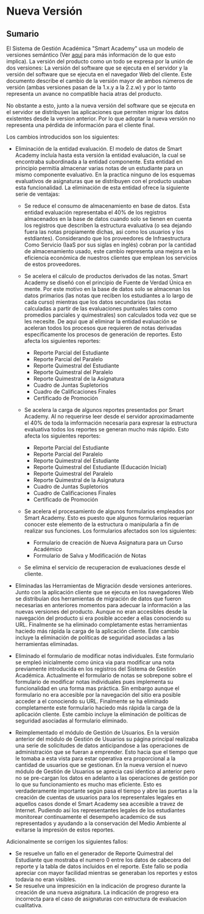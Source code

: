 # Nueva Versión 

## Sumario

El Sistema de Gestión Académica "Smart Academy" usa un modelo de versiones
semántico (Ver [aquí](http://semver.org/lang/es/) para más información de lo 
que esto implica). La versión del producto como un todo se expresa por la unión 
de dos versiones: La versión del software que se ejecuta en el servidor y la 
versión del software que se ejecuta en el navegador Web del cliente. Este 
documento describe el cambio de la versión mayor de ambos números de versión 
(ambas versiones pasan de la 1.x.y a la 2.z.w) y por lo tanto representa un 
avance no compatible hacia atras del producto.

No obstante a esto, junto a la nueva versión del software que se ejecuta en el 
servidor se distribuyen las aplicaciones que permiten migrar los datos 
existentes desde la version anterior. Por lo que adoptar la nueva versión no
representa una pérdida de información para el cliente final.

Los cambios introducidos son los siguientes:

 - Eliminación de la entidad evaluación. El modelo de datos de Smart Academy 
   incluía hasta esta versión la entidad evaluación, la cual se encontraba 
   subordinada a la entidad componente. Esta entidad en principio permitía 
   almacenar varias notas de un estudiante para un mismo componente evaluativo. 
   En la practica ninguno de los esquemas evaluativos de asignaturas que se 
   distribuyen con el producto usaban esta funcionalidad. La eliminación de 
   esta entidad ofrece la siguiente serie de ventajas:
   
    - Se reduce el consumo de almacenamiento en base de datos. Esta entidad 
      evaluación representaba el 40% de los registros almacenados en la base de
      datos cuando solo se tienen en cuenta los registros que describen la 
      estructura evaluativa (o sea dejando fuera las notas propiamente 
      dichas, asi como los usuarios y los estdiantes). Considerando que los
      proveedores de Infraestructura Como Servicio (IaaS por sus siglas en 
      inglés) cobran por la cantidad de almacenamiento usado, este cambio
      representa una mejora en la eficiencia económica de nuestros clientes
      que emplean los servicios de estos proveedores.
    - Se acelera el cálculo de productos derivados de las notas. Smart Academy
      se diseñó con el principio de Fuente de Verdad Única en mente. Por este 
      motivo en la base de datos solo se almacenan los datos primarios (las
      notas que reciben los estudiantes a lo largo de cada curso) mientras
      que los datos secundarios (las notas calculadas a partir de las 
      evaluaciones puntuales tales como promedios parciales y quimestrales) son 
      calculados toda vez que se les necesite. De aqui que al eliminar la 
      entidad evaluación se aceleran todos los procesos que requieren de notas
      derivadas especificamente los procesos de generación de reportes. 
      Esto afecta los siguientes reportes:
       
       - Reporte Parcial del Estudiante
       - Reporte Parcial del Paralelo
       - Reporte Quimestral del Estudiante
       - Reporte Quimestral del Paralelo
       - Reporte Quimestral de la Asignatura
       - Cuadro de Juntas Supletorios
       - Cuadro de Calificaciones Finales
       - Certificado de Promoción
        
    - Se acelera la carga de algunos reportes presentados por Smart Academy.
      Al no requerirse leer desde el servidor aproximadamente el 40% de toda
      la imformación necesaria para expresar la estructura evaluativa todos los
      reportes se generan mucho más rápido. Esto afecta los siguientes 
      reportes:
      
       - Reporte Parcial del Estudiante
       - Reporte Parcial del Paralelo
       - Reporte Quimestral del Estudiante
       - Reporte Quimestral del Estudiante (Educación Inicial)
       - Reporte Quimestral del Paralelo
       - Reporte Quimestral de la Asignatura
       - Cuadro de Juntas Supletorios
       - Cuadro de Calificaciones Finales
       - Certificado de Promoción
       
    - Se acelera el procesamiento de algunos formularios empleados por Smart 
      Academy. Esto es puesto que algunos formularios requerían conocer este 
      elemento de la estructura o manipularla a fin de realizar sus funciones.
      Los formularios afectados son los siguientes:
      
       - Formulario de creación de Nueva Asignatura para un Curso Académico
       - Formulario de Salva y Modificación de Notas
    
    - Se elimina el servicio de recuperacion de evaluaciones desde el cliente.
    
 - Eliminadas las Herramientas de Migración desde versiones anteriores. Junto
   con la aplicación cliente que se ejecuta en los navegadores Web se 
   distribuían dos herramientas de migración de datos que fueron necesarias en
   anteriores momentos para adecuar la información a las nuevas versiones del
   producto. Aunque no eran accesibles desde la navegación del producto si era 
   posible acceder a ellas conociendo su URL. Finalmente se ha eliminado 
   completamente estas herramientas haciedo más rápida la carga de la aplicación 
   cliente. Este cambio incluye la eliminación de políticas de seguridad 
   asociadas a las herramientas eliminadas.
 - Eliminado el formulario de modificar notas individuales. Este formulario
   se empleó inicialmente como única via para modificar una nota previamente
   introducida en los registros del Sistema de Gestión Académica. Actualmente
   el formulario de notas se sobrepone sobre el formulario de modificar notas 
   individuales pues implementa su funcionalidad en una forma mas práctica. Sin
   embargo aunque el formulario no era accesible por la navegación del sitio
   era posible acceder a el conociendo su URL. Finalmente se ha eliminado 
   completamente este formulario haciedo más rápida la carga de la aplicación 
   cliente. Este cambio incluye la eliminación de políticas de seguridad 
   asociadas al formulario eliminado.
 - Reimplementado el módulo de Gestión de Usuarios. En la versión anterior del
   módulo de Gestión de Usuarios su página principal realizaba una serie de 
   solicitudes de datos anticipandose a las operaciones de administración que se
   fueran a emprender. Esto hacia que el tiempo que le tomaba a esta vista para
   estar operativa era proporcional a la cantidad de usuarios que se gestionan.
   En la nueva version el nuevo módulo de Gestión de Usuarios se aprecia casi
   identico al anterior pero no se pre-cargan los datos en adelanto a las
   operaciones de gestión por lo que su funcionamiento es mucho mas eficiente.
   Esto es verdaderamente importante según pasa el tiempo y abre las puertas
   a la creación de cuentas de usuarios para los representales legales en 
   aquellos casos donde el Smart Academy sea accesible a travez de Internet. 
   Pudiendo así los representantes legales de los estudiantes monitorear 
   continuamente el desempeño academico de sus representados y ayudando a la
   conservación del Medio Ambiente al evitarse la impresión de estos reportes.
      

Adicionalmente se corrigen los siguientes fallos:

 - Se resuelve un fallo en el generador de Reporte Quimestral del Estudiante 
   que mostraba el numero 0 entre los datos de cabecera del reporte y la tabla
   de datos incluidos en el reporte. Este fallo se podia apreciar con mayor 
   facilidad mientras se generaban los reportes y estos todavia no eran 
   visibles.  
 - Se resuelve una impresición en la indicación de progreso durante la creación
   de una nueva asignatura. La indicación de progreso era incorrecta para el
   caso de asignaturas con estructura de evaluacion cualitativa.